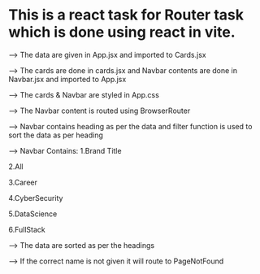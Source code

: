 # This is a react task for Router task which is done using react in vite.

--> The data are given in App.jsx and imported to Cards.jsx

--> The cards are done in cards.jsx and Navbar contents are done in Navbar.jsx and imported to App.jsx

--> The cards & Navbar are styled in App.css

--> The Navbar content is routed using BrowserRouter

--> Navbar contains heading as per the data and filter function is used to sort the data as per heading

--> Navbar Contains: 1.Brand Title

2.All

3.Career

4.CyberSecurity

5.DataScience

6.FullStack

--> The data are sorted as per the headings

--> If the correct name is not given it will route to PageNotFound
